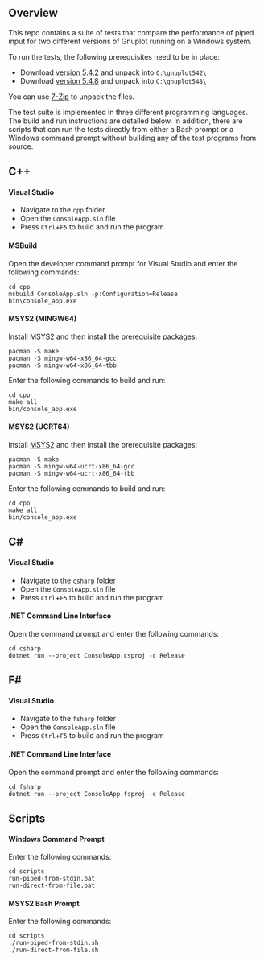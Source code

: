 ## Overview

This repo contains a suite of tests that compare the performance of piped input for two different versions of Gnuplot running on a Windows system.

To run the tests, the following prerequisites need to be in place:

* Download [version 5.4.2](https://sourceforge.net/projects/gnuplot/files/gnuplot/5.4.2/gp542-win64-mingw.7z/download) and unpack into `C:\gnuplot542\`
* Download [version 5.4.8](https://sourceforge.net/projects/gnuplot/files/gnuplot/5.4.8/gp548-win64-mingw.7z/download) and unpack into `C:\gnuplot548\`

You can use [7-Zip](https://www.7-zip.org/) to unpack the files.

The test suite is implemented in three different programming languages. The build and run instructions are detailed below. In addition, there are scripts that can run the tests directly from either a Bash prompt or a Windows command prompt without building any of the test programs from source.

## C++

#### Visual Studio

* Navigate to the `cpp` folder
* Open the `ConsoleApp.sln` file
* Press `Ctrl`+`F5` to build and run the program

#### MSBuild

Open the developer command prompt for Visual Studio and enter the following commands:

```
cd cpp
msbuild ConsoleApp.sln -p:Configuration=Release
bin\console_app.exe
```

#### MSYS2 (MINGW64)

Install [MSYS2](https://www.msys2.org/) and then install the prerequisite packages:

```
pacman -S make
pacman -S mingw-w64-x86_64-gcc
pacman -S mingw-w64-x86_64-tbb
```

Enter the following commands to build and run:

```
cd cpp
make all
bin/console_app.exe
```

#### MSYS2 (UCRT64)

Install [MSYS2](https://www.msys2.org/) and then install the prerequisite packages:

```
pacman -S make
pacman -S mingw-w64-ucrt-x86_64-gcc
pacman -S mingw-w64-ucrt-x86_64-tbb
```

Enter the following commands to build and run:

```
cd cpp
make all
bin/console_app.exe
```

## C#

#### Visual Studio

* Navigate to the `csharp` folder
* Open the `ConsoleApp.sln` file
* Press `Ctrl`+`F5` to build and run the program

#### .NET Command Line Interface

Open the command prompt and enter the following commands:

```
cd csharp
dotnet run --project ConsoleApp.csproj -c Release
```

## F#

#### Visual Studio

* Navigate to the `fsharp` folder
* Open the `ConsoleApp.sln` file
* Press `Ctrl`+`F5` to build and run the program

#### .NET Command Line Interface

Open the command prompt and enter the following commands:

```
cd fsharp
dotnet run --project ConsoleApp.fsproj -c Release
```

## Scripts

#### Windows Command Prompt

Enter the following commands:

```
cd scripts
run-piped-from-stdin.bat
run-direct-from-file.bat
```

#### MSYS2 Bash Prompt

Enter the following commands:

```
cd scripts
./run-piped-from-stdin.sh
./run-direct-from-file.sh
```
